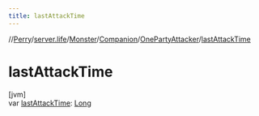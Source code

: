 ```yaml
---
title: lastAttackTime
---
```

//[Perry](../../../../../index.html)/[server.life](../../../index.html)/[Monster](../../index.html)/[Companion](../index.html)/[OnePartyAttacker](index.html)/[lastAttackTime](last-attack-time.html)



# lastAttackTime



[jvm]\
var [lastAttackTime](last-attack-time.html): [Long](https://kotlinlang.org/api/latest/jvm/stdlib/kotlin/-long/index.html)




